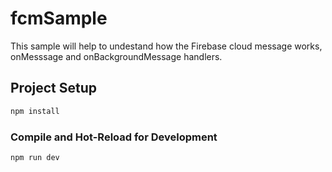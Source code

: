 # fcmSample

This sample will help to undestand how the Firebase cloud message works, onMesssage and onBackgroundMessage handlers.

## Project Setup

```sh
npm install
```

### Compile and Hot-Reload for Development

```sh
npm run dev
```